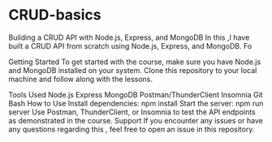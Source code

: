 # CRUD-basics
Building a CRUD API with Node.js, Express, and MongoDB
In this ,I have built a CRUD API from scratch using Node.js, Express, and MongoDB. Fo

Getting Started
To get started with the course, make sure you have Node.js and MongoDB installed on your system. Clone this repository to your local machine and follow along with the lessons.

Tools Used
Node.js
Express
MongoDB
Postman/ThunderClient
Insomnia
Git Bash
How to Use
Install dependencies: npm install
Start the server: npm run server
Use Postman, ThunderClient, or Insomnia to test the API endpoints as demonstrated in the course.
Support
If you encounter any issues or have any questions regarding this , feel free to open an issue in this repository.
